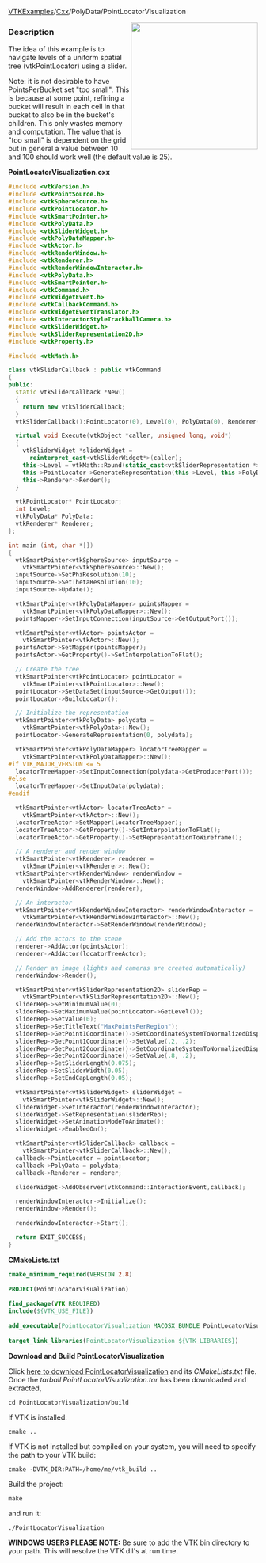 [VTKExamples](/index/)/[Cxx](/Cxx)/PolyData/PointLocatorVisualization

<img align="right" src="https://github.com/lorensen/VTKExamples/blob/gh-pages/Testing/Baseline/PolyData/TestPointLocatorVisualization.png?raw=true" width="256" />

### Description
The idea of this example is to navigate levels of a uniform spatial tree (vtkPointLocator) using a slider. 

Note: it is not desirable to have PointsPerBucket set "too small". This is because at some point, refining a bucket will result in each cell in that bucket to also be in the bucket's children.  This only wastes memory and computation.  The value that is "too small" is dependent on the grid but in general a value between 10 and 100 should work well (the default value is 25).

**PointLocatorVisualization.cxx**
```c++
#include <vtkVersion.h>
#include <vtkPointSource.h>
#include <vtkSphereSource.h>
#include <vtkPointLocator.h>
#include <vtkSmartPointer.h>
#include <vtkPolyData.h>
#include <vtkSliderWidget.h>
#include <vtkPolyDataMapper.h>
#include <vtkActor.h>
#include <vtkRenderWindow.h>
#include <vtkRenderer.h>
#include <vtkRenderWindowInteractor.h>
#include <vtkPolyData.h>
#include <vtkSmartPointer.h>
#include <vtkCommand.h>
#include <vtkWidgetEvent.h>
#include <vtkCallbackCommand.h>
#include <vtkWidgetEventTranslator.h>
#include <vtkInteractorStyleTrackballCamera.h>
#include <vtkSliderWidget.h>
#include <vtkSliderRepresentation2D.h>
#include <vtkProperty.h>

#include <vtkMath.h>

class vtkSliderCallback : public vtkCommand
{
public:
  static vtkSliderCallback *New()
  {
    return new vtkSliderCallback;
  }
  vtkSliderCallback():PointLocator(0), Level(0), PolyData(0), Renderer(0){}

  virtual void Execute(vtkObject *caller, unsigned long, void*)
  {
    vtkSliderWidget *sliderWidget =
      reinterpret_cast<vtkSliderWidget*>(caller);
    this->Level = vtkMath::Round(static_cast<vtkSliderRepresentation *>(sliderWidget->GetRepresentation())->GetValue());
    this->PointLocator->GenerateRepresentation(this->Level, this->PolyData);
    this->Renderer->Render();
  }

  vtkPointLocator* PointLocator;
  int Level;
  vtkPolyData* PolyData;
  vtkRenderer* Renderer;
};

int main (int, char *[])
{
  vtkSmartPointer<vtkSphereSource> inputSource =
    vtkSmartPointer<vtkSphereSource>::New();
  inputSource->SetPhiResolution(10);
  inputSource->SetThetaResolution(10);
  inputSource->Update();

  vtkSmartPointer<vtkPolyDataMapper> pointsMapper =
    vtkSmartPointer<vtkPolyDataMapper>::New();
  pointsMapper->SetInputConnection(inputSource->GetOutputPort());

  vtkSmartPointer<vtkActor> pointsActor =
    vtkSmartPointer<vtkActor>::New();
  pointsActor->SetMapper(pointsMapper);
  pointsActor->GetProperty()->SetInterpolationToFlat();

  // Create the tree
  vtkSmartPointer<vtkPointLocator> pointLocator =
    vtkSmartPointer<vtkPointLocator>::New();
  pointLocator->SetDataSet(inputSource->GetOutput());
  pointLocator->BuildLocator();

  // Initialize the representation
  vtkSmartPointer<vtkPolyData> polydata =
    vtkSmartPointer<vtkPolyData>::New();
  pointLocator->GenerateRepresentation(0, polydata);

  vtkSmartPointer<vtkPolyDataMapper> locatorTreeMapper =
    vtkSmartPointer<vtkPolyDataMapper>::New();
#if VTK_MAJOR_VERSION <= 5
  locatorTreeMapper->SetInputConnection(polydata->GetProducerPort());
#else
  locatorTreeMapper->SetInputData(polydata);
#endif

  vtkSmartPointer<vtkActor> locatorTreeActor =
    vtkSmartPointer<vtkActor>::New();
  locatorTreeActor->SetMapper(locatorTreeMapper);
  locatorTreeActor->GetProperty()->SetInterpolationToFlat();
  locatorTreeActor->GetProperty()->SetRepresentationToWireframe();

  // A renderer and render window
  vtkSmartPointer<vtkRenderer> renderer =
    vtkSmartPointer<vtkRenderer>::New();
  vtkSmartPointer<vtkRenderWindow> renderWindow =
    vtkSmartPointer<vtkRenderWindow>::New();
  renderWindow->AddRenderer(renderer);

  // An interactor
  vtkSmartPointer<vtkRenderWindowInteractor> renderWindowInteractor =
    vtkSmartPointer<vtkRenderWindowInteractor>::New();
  renderWindowInteractor->SetRenderWindow(renderWindow);

  // Add the actors to the scene
  renderer->AddActor(pointsActor);
  renderer->AddActor(locatorTreeActor);

  // Render an image (lights and cameras are created automatically)
  renderWindow->Render();

  vtkSmartPointer<vtkSliderRepresentation2D> sliderRep =
    vtkSmartPointer<vtkSliderRepresentation2D>::New();
  sliderRep->SetMinimumValue(0);
  sliderRep->SetMaximumValue(pointLocator->GetLevel());
  sliderRep->SetValue(0);
  sliderRep->SetTitleText("MaxPointsPerRegion");
  sliderRep->GetPoint1Coordinate()->SetCoordinateSystemToNormalizedDisplay();
  sliderRep->GetPoint1Coordinate()->SetValue(.2, .2);
  sliderRep->GetPoint2Coordinate()->SetCoordinateSystemToNormalizedDisplay();
  sliderRep->GetPoint2Coordinate()->SetValue(.8, .2);
  sliderRep->SetSliderLength(0.075);
  sliderRep->SetSliderWidth(0.05);
  sliderRep->SetEndCapLength(0.05);

  vtkSmartPointer<vtkSliderWidget> sliderWidget =
    vtkSmartPointer<vtkSliderWidget>::New();
  sliderWidget->SetInteractor(renderWindowInteractor);
  sliderWidget->SetRepresentation(sliderRep);
  sliderWidget->SetAnimationModeToAnimate();
  sliderWidget->EnabledOn();

  vtkSmartPointer<vtkSliderCallback> callback =
    vtkSmartPointer<vtkSliderCallback>::New();
  callback->PointLocator = pointLocator;
  callback->PolyData = polydata;
  callback->Renderer = renderer;

  sliderWidget->AddObserver(vtkCommand::InteractionEvent,callback);

  renderWindowInteractor->Initialize();
  renderWindow->Render();

  renderWindowInteractor->Start();

  return EXIT_SUCCESS;
}
```
**CMakeLists.txt**
```cmake
cmake_minimum_required(VERSION 2.8)
 
PROJECT(PointLocatorVisualization)
 
find_package(VTK REQUIRED)
include(${VTK_USE_FILE})
 
add_executable(PointLocatorVisualization MACOSX_BUNDLE PointLocatorVisualization.cxx)
 
target_link_libraries(PointLocatorVisualization ${VTK_LIBRARIES})
```

**Download and Build PointLocatorVisualization**

Click [here to download PointLocatorVisualization](https://github.com/lorensen/VTKWikiExamplesTarballs/raw/master/PointLocatorVisualization.tar) and its *CMakeLists.txt* file.
Once the *tarball PointLocatorVisualization.tar* has been downloaded and extracted,
```
cd PointLocatorVisualization/build 
```
If VTK is installed:
```
cmake ..
```
If VTK is not installed but compiled on your system, you will need to specify the path to your VTK build:
```
cmake -DVTK_DIR:PATH=/home/me/vtk_build ..
```
Build the project:
```
make
```
and run it:
```
./PointLocatorVisualization
```
**WINDOWS USERS PLEASE NOTE:** Be sure to add the VTK bin directory to your path. This will resolve the VTK dll's at run time.


